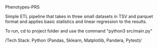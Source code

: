 Phenotypes-PRS

Simple ETL pipeline that takes in three small datasets in TSV and parquet format and applies basic statistics and linear regression to the results. 

To run, cd to project folder and use the command "python3 src/main.py"

/Tech Stack: Python (Pandas, Sklearn, Matplotlib, Pandera, Pytest)/
